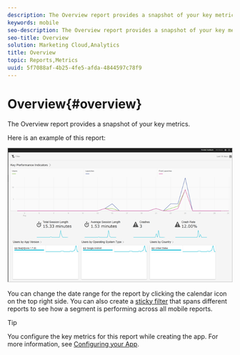 ```yaml
---
description: The Overview report provides a snapshot of your key metrics.
keywords: mobile
seo-description: The Overview report provides a snapshot of your key metrics.
seo-title: Overview
solution: Marketing Cloud,Analytics
title: Overview
topic: Reports,Metrics
uuid: 5f7088af-4b25-4fe5-afda-4844597c78f9
---
```


# Overview{#overview}

The Overview report provides a snapshot of your key metrics.

Here is an example of this report:

![](assets/report_usage_overview.png)

You can change the date range for the report by clicking the calendar icon on the top right side. You can also create a [sticky filter](../usage/reports-customize/t-sticky-filter.md#task_75B0AD4D58014BB0A5A09FE1B074ECE1) that spans different reports to see how a segment is performing across all mobile reports.

>[!TIP]
>
>You configure the key metrics for this report while creating the app. For more information, see [Configuring your App](../c-manage-app-settings/c-mob-confg-app/c-mob-confg-app.md#concept_4C07DC7208074BAF9DD19BFF8E1ECE73).

